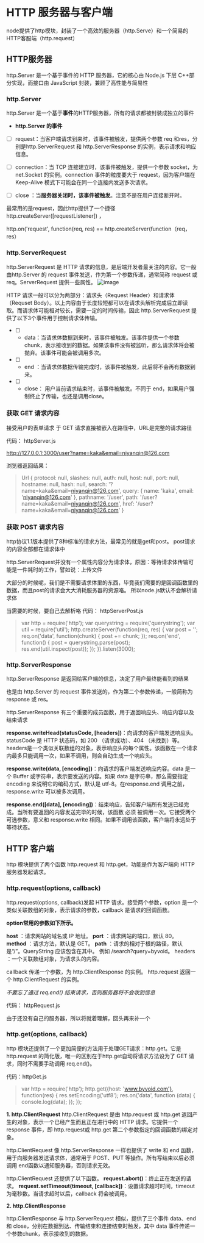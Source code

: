 # HTTP 服务器与客户端
node提供了http模块，封装了一个高效的服务器（http.Serve）和一个简易的HTTP客服端（http.request）

## HTTP服务器
http.Server 是一个基于事件的 HTTP 服务器，它的核心由 Node.js 下层 C++部分实现，而接口由 JavaScript 封装，兼顾了高性能与简易性

### http.Server

http.Server 是一个基于**事件**的HTTP服务器，所有的请求都被封装成独立的事件

- **http.Server 的事件**

- [ ] request：当客户端请求到来时，该事件被触发，提供两个参数 req 和res，分别是http.ServerRequest 和 http.ServerResponse 的实例，表示请求和响应信息。
- [ ] connection：当 TCP 连接建立时，该事件被触发，提供一个参数 socket，为net.Socket 的实例。connection 事件的粒度要大于 request，因为客户端在Keep-Alive 模式下可能会在同一个连接内发送多次请求。
- [ ] close ：当**服务器关闭时，该事件被触发**。注意不是在用户连接断开时。


最常用的是request，因此http提供了一个捷径 http.createServer([requestListener]) ，

http.on('request', function(req, res)  == http.createServer(function（req，res）

###  http.ServerRequest

http.ServerRequest 是 HTTP 请求的信息，是后端开发者最关注的内容。它一般由http.Server 的 request 事件发送，作为第一个参数传递，通常简称 request 或 req。ServerRequest 提供一些属性。
![image](https://user-images.githubusercontent.com/20856598/31479094-8c502b40-af47-11e7-9dc1-264c73c548c8.png)

HTTP 请求一般可以分为两部分：请求头（Request Header）和请求体（Requset Body）。以上内容由于长度较短都可以在请求头解析完成后立即读取。而请求体可能相对较长，需要一定的时间传输，因此 http.ServerRequest 提供了以下3个事件用于控制请求体传输。

- [ ] - data：当请求体数据到来时，该事件被触发。该事件提供一个参数 chunk，表示接收到的数据。如果该事件没有被监听，那么请求体将会被抛弃。该事件可能会被调用多次。
- [ ] - end ：当请求体数据传输完成时，该事件被触发，此后将不会再有数据到来。
- [ ] - close： 用户当前请求结束时，该事件被触发。不同于 end，如果用户强制终止了传输，也还是调用close。

### 获取 GET 请求内容
 接受用户的表单请求
于 GET 请求直接被嵌入在路径中，URL是完整的请求路径

代码： httpServer.js

 http://127.0.0.1:3000/user?name=kaka&email=niyanqin@126.com

浏览器返回结果：

> Url {
>   protocol: null,
>   slashes: null,
>   auth: null,
>   host: null,
>   port: null,
>   hostname: null,
>   hash: null,
>   search: '?name=kaka&email=niyanqin@126.com',
>   query: { name: 'kaka', email: 'niyanqin@126.com' },
>   pathname: '/user',
>   path: '/user?name=kaka&email=niyanqin@126.com',
>   href: '/user?name=kaka&email=niyanqin@126.com' }


###  获取 POST 请求内容

http协议1.1版本提供了8种标准的请求方法，最常见的就是get和post。
post请求的内容全部都在请求体中

http.ServerRequest并没有一个属性内容分为请求体，原因：等待请求体传输可能是一件耗时的工作，譬如说：上传文件

大部分的时候呢，我们是不需要请求体里的东西，毕竟我们需要的是回调函数里的数据，而且post的请求会大大消耗服务器的资源咯。
所以node.js默认不会解析请求体

当需要的时候，要自己去解析咯
代码： httpServerPost.js

> var http = require('http');
> var querystring = require('querystring');
> var util = require('util');
> http.createServer(function(req, res) {
>  var post = '';
>  req.on('data', function(chunk) {
>  post += chunk;
>  });
>  req.on('end', function() {
>  post = querystring.parse(post);
>  res.end(util.inspect(post));
>  });
> }).listen(3000);
>

###  http.ServerResponse
http.ServerResponse 是返回给客户端的信息，决定了用户最终能看到的结果

也是由 http.Server 的 request 事件发送的，作为第二个参数传递，一般简称为response 或 res。

http.ServerResponse 有三个重要的成员函数，用于返回响应头、响应内容以及结束请求

**response.writeHead(statusCode, [headers])**：向请求的客户端发送响应头。statusCode 是 HTTP 状态码，如 200 （请求成功）、404 （未找到）等。headers是一个类似关联数组的对象，表示响应头的每个属性。该函数在一个请求内最多只能调用一次，如果不调用，则会自动生成一个响应头。

**response.write(data, [encoding])**：向请求的客户端发送响应内容。data 是一个 Buffer 或字符串，表示要发送的内容。如果 data 是字符串，那么需要指定encoding 来说明它的编码方式，默认是 utf-8。在response.end 调用之前，response.write 可以被多次调用。

**response.end([data], [encoding])**：结束响应，告知客户端所有发送已经完成。当所有要返回的内容发送完毕的时候，该函数 必须 被调用一次。它接受两个可选参数，意义和 response.write 相同。如果不调用该函数，客户端将永远处于等待状态。

## HTTP 客户端

http 模块提供了两个函数 http.request 和 http.get，功能是作为客户端向 HTTP服务器发起请求。

### http.request(options, callback)

http.request(options, callback)发起 HTTP 请求。接受两个参数，option 是一个类似关联数组的对象，表示请求的参数，callback 是请求的回调函数。

**option常用的参数如下所示。**

**host** ：请求网站的域名或 IP 地址。
**port** ：请求网站的端口，默认 80。
**method** ：请求方法，默认是 GET。
**path** ：请求的相对于根的路径，默认是“/”。QueryString 应该包含在其中。
例如 /search?query=byvoid。
headers ：一个关联数组对象，为请求头的内容。

callback 传递一个参数，为 http.ClientResponse 的实例。
http.request 返回一个 http.ClientRequest 的实例。

_不要忘了通过 req.end() 结束请求，否则服务器将不会收到信息_

代码： httpRequest.js

由于还没有自己的服务器，所以将就着理解，回头再来补一个

###  http.get(options, callback)

 http 模块还提供了一个更加简便的方法用于处理GET请求：http.get。它是 http.request 的简化版，唯一的区别在于http.get自动将请求方法设为了 GET 请求，同时不需要手动调用 req.end()。

代码：httpGet.js

> var http = require('http');
> http.get({host: 'www.byvoid.com'}, function(res) {
>  res.setEncoding('utf8');
>  res.on('data', function (data) {
>  console.log(data);
>  });
> });

**1.  http.ClientRequest**
http.ClientRequest 是由 http.request 或 http.get 返回产生的对象，表示一个已经产生而且正在进行中的 HTTP 请求。它提供一个 response 事件，即 http.request或 http.get 第二个参数指定的回调函数的绑定对象。

http.ClientRequest 像 http.ServerResponse 一样也提供了 write 和 end 函数，用于向服务器发送请求体，通常用于 POST、PUT 等操作。所有写结束以后必须调用 end函数以通知服务器，否则请求无效。


http.ClientRequest 还提供了以下函数。
**request.abort()**：终止正在发送的请求。
**request.setTimeout(timeout, [callback])**：设置请求超时时间，timeout 为毫秒数。当请求超时以后，callback 将会被调用。

**2. http.ClientResponse**

http.ClientResponse 与 http.ServerRequest 相似，提供了三个事件 data、end和 close，分别在数据到达、传输结束和连接结束时触发，其中 data 事件传递一个参数chunk，表示接收到的数据。



